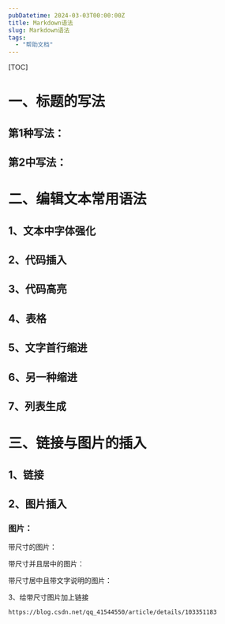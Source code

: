 ```yaml
---
pubDatetime: 2024-03-03T00:00:00Z
title: Markdown语法
slug: Markdown语法
tags:
  - "帮助文档"
---
```

[TOC]



# 一、标题的写法

## 第1种写法：

## 第2中写法：



# 二、编辑文本常用语法

## 1、文本中字体强化

## 2、代码插入

## 3、代码高亮

## 4、表格

## 5、文字首行缩进

## 6、另一种缩进

##  7、列表生成

# 三、链接与图片的插入

## 1、链接

## 2、图片插入

### 图片：

带尺寸的图片：

带尺寸并且居中的图片：

带尺寸居中且带文字说明的图片：

3、给带尺寸图片加上链接

    https://blog.csdn.net/qq_41544550/article/details/103351183
